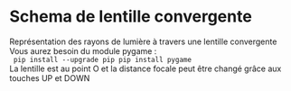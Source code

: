 # Schema de lentille convergente
Représentation des rayons de lumière à travers une lentille convergente
Vous aurez besoin du module pygame :  
`
pip install --upgrade pip
pip install pygame`  
La lentille est au point O et la distance focale peut être changé grâce aux touches UP  et DOWN
